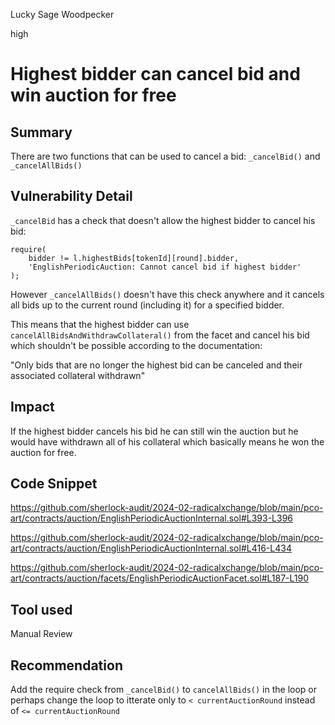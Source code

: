 Lucky Sage Woodpecker

high

# Highest bidder can cancel bid and win auction for free

## Summary
There are two functions that can be used to cancel a bid: `_cancelBid()` and `_cancelAllBids()`

## Vulnerability Detail
`_cancelBid` has a check that doesn't allow the highest bidder to cancel his bid:

```solidity
require(
    bidder != l.highestBids[tokenId][round].bidder,
    'EnglishPeriodicAuction: Cannot cancel bid if highest bidder'
);
```
However `_cancelAllBids()` doesn't have this check anywhere and it cancels all bids up to the current round (including it) for a specified bidder.

This means that the highest bidder can use `cancelAllBidsAndWithdrawCollateral()` from the facet and cancel his bid which shouldn't be possible according to the documentation:

"Only bids that are no longer the highest bid can be canceled and their associated collateral withdrawn"

## Impact
If the highest bidder cancels his bid he can still win the auction but he would have withdrawn all of his collateral which basically means he won the auction for free.

## Code Snippet
https://github.com/sherlock-audit/2024-02-radicalxchange/blob/main/pco-art/contracts/auction/EnglishPeriodicAuctionInternal.sol#L393-L396

https://github.com/sherlock-audit/2024-02-radicalxchange/blob/main/pco-art/contracts/auction/EnglishPeriodicAuctionInternal.sol#L416-L434

https://github.com/sherlock-audit/2024-02-radicalxchange/blob/main/pco-art/contracts/auction/facets/EnglishPeriodicAuctionFacet.sol#L187-L190

## Tool used

Manual Review

## Recommendation
Add the require check from `_cancelBid()` to `cancelAllBids()` in the loop or perhaps change the loop to itterate only to 
`< currentAuctionRound` instead of `<= currentAuctionRound`
